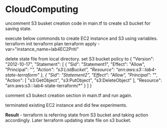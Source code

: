 # CloudComputing

uncomment S3 busket creation code in main.tf to create s3 bucket for saving state.

execute below commonds to create EC2 instance and S3 using variables.
      terraform init
      terraform plan
      terraform apply -var="instance_name=lab4EC2Priti"

delete state file from local directory.
 set S3 bucket policy to 
 {
    "Version": "2012-10-17",
    "Statement": [
        {
            "Sid": "Statement1",
            "Effect": "Allow",
            "Principal": "*",
            "Action": "s3:ListBucket",
            "Resource": "arn:aws:s3:::lab4-state-terraform"
        },
        {
            "Sid": "Statement2",
            "Effect": "Allow",
            "Principal": "*",
            "Action": [
                "s3:GetObject",
                "s3:PutObject",
                "s3:DeleteObject"
            ],
            "Resource": "arn:aws:s3:::lab4-state-terraform/*"
        }
    ]
} 

comment s3 bukect creation section in main.tf and run again. 

terminated existing EC2 instance and did few experiments. 

**Result** - terraform is referring state from S3 bucket and taking action accordingly. Later terraform updating state file on s3 bucket.
 


